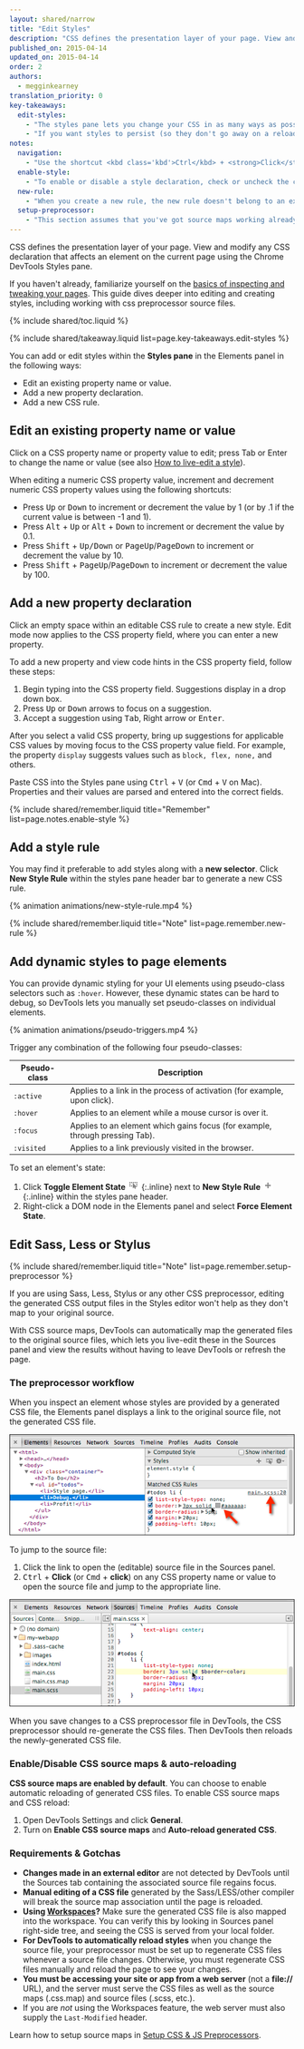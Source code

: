 ```yaml
---
layout: shared/narrow
title: "Edit Styles"
description: "CSS defines the presentation layer of your page. View and modify any CSS declaration that affects an element on the current page using the Chrome DevTools Styles pane."
published_on: 2015-04-14
updated_on: 2015-04-14
order: 2
authors:
  - megginkearney
translation_priority: 0
key-takeaways:
  edit-styles:
    - "The styles pane lets you change your CSS in as many ways as possible, locally, including editing existing styles, adding new styles, adding rules for styles."
    - "If you want styles to persist (so they don't go away on a reload), you need to persist them to your development workspace."
notes:
  navigation:
    - "Use the shortcut <kbd class='kbd'>Ctrl</kbd> + <strong>Click</strong>(or <kbd class='kbd'>Cmd</kbd> + <strong>Click</strong> on Mac) on CSS properties or property values from the styles pane to navigate to their position in the source code within the Sources panel."
  enable-style:
    - "To enable or disable a style declaration, check or uncheck the checkbox next to it."
  new-rule:
    - "When you create a new rule, the new rule doesn't belong to an existing stylesheet. DevTools adds it to a special inspector stylesheet. The inspector stylesheet can be edited in the Sources panel, like other files."
  setup-preprocessor:
    - "This section assumes that you've got source maps working already. <a href='/web/tools/setup/setup-preprocessors'>Read here how setup your preprocessor</a>."
---
```


<p class="intro">
  CSS defines the presentation layer of your page. View and modify any CSS declaration that affects an element on the current page using the Chrome DevTools Styles pane.
</p>

If you haven't already, familiarize yourself on the [basics of inspecting and tweaking your pages](/web/tools/chrome-devtools/iterate/inspect-styles/basics). This guide dives deeper into editing and creating styles, including working with css preprocessor source files.

{% include shared/toc.liquid %}

{% include shared/takeaway.liquid list=page.key-takeaways.edit-styles %}

You can add or edit styles within the **Styles pane** in the Elements panel in the following ways:

* Edit an existing property name or value.
* Add a new property declaration.
* Add a new CSS rule.

## Edit an existing property name or value

Click on a CSS property name or property value to edit; press Tab or Enter to change the name or value (see also [How to live-edit a style](/web/tools/chrome-devtools/iterate/inspect-styles/basics?hl=en#how-to-live-edit-a-style)).

When editing a numeric CSS property value, increment and decrement numeric CSS property values using the following shortcuts:

* Press <kbd class="kbd">Up</kbd> or <kbd class="kbd">Down</kbd> to increment or decrement the value by 1 (or by .1 if the current value is between -1 and 1).
* Press <kbd class="kbd">Alt</kbd> + <kbd class="kbd">Up</kbd> or <kbd class="kbd">Alt</kbd> + <kbd class="kbd">Down</kbd> to increment or decrement the value by 0.1.
* Press <kbd class="kbd">Shift</kbd> + <kbd class="kbd">Up/Down</kbd> or <kbd class="kbd">PageUp</kbd>/<kbd class="kbd">PageDown</kbd> to increment or decrement the value by 10.
* Press <kbd class="kbd">Shift</kbd> + <kbd class="kbd">PageUp</kbd>/<kbd class="kbd">PageDown</kbd> to increment or decrement the value by 100.

## Add a new property declaration

Click an empty space within an editable CSS rule to create a new style. Edit mode now applies to the CSS property field, where you can enter a new property.

To add a new property and view code hints in the CSS property field, follow these steps:

1. Begin typing into the CSS property field. Suggestions display in a drop down box.
2. Press <kbd class="kbd">Up</kbd> or <kbd class="kbd">Down</kbd> arrows to focus on a suggestion.
3. Accept a suggestion using <kbd class="kbd">Tab</kbd>, Right arrow or <kbd class="kbd">Enter</kbd>.

After you select a valid CSS property, bring up suggestions for applicable CSS values by moving focus to the CSS property value field. For example, the property `display` suggests values such as `block, flex, none,` and others.

Paste CSS into the Styles pane using <kbd class="kbd">Ctrl</kbd> + <kbd class="kbd">V</kbd> (or <kbd class="kbd">Cmd</kbd> + <kbd class="kbd">V</kbd> on Mac). Properties and their values are parsed and entered into the correct fields.

{% include shared/remember.liquid title="Remember" list=page.notes.enable-style %}

## Add a style rule

You may find it preferable to add styles along with a **new selector**.
Click **New Style Rule** within the styles pane header bar to generate a new CSS rule.

{% animation animations/new-style-rule.mp4 %}

{% include shared/remember.liquid title="Note" list=page.remember.new-rule %}

## Add dynamic styles to page elements

You can provide dynamic styling for your UI elements using pseudo-class selectors such as `:hover`. However, these dynamic states can be hard to debug, so DevTools lets you manually set pseudo-classes on individual elements.

{% animation animations/pseudo-triggers.mp4 %}

Trigger any combination of the following four pseudo-classes:

<table class="mdl-data-table">
  <thead>
    <tr>
      <th>Pseudo-class</th>
      <th>Description</th>
    </tr>
  </thead>
  <tbody>
    <tr>
      <td data-th="Value"><code>:active</code></td>
      <td data-th="Description">Applies to a link in the process of activation (for example, upon click).</td>
    </tr>
    <tr>
      <td data-th="Value"><code>:hover</code></td>
      <td data-th="Description">Applies to an element while a mouse cursor is over it.</td>
    </tr>
    <tr>
      <td data-th="Value"><code>:focus</code></td>
      <td data-th="Description">Applies to an element which gains focus (for example, through pressing Tab).</td>
    </tr>
    <tr>
      <td data-th="Value"><code>:visited</code></td>
      <td data-th="Description">Applies to a link previously visited in the browser.</td>
    </tr>
  </tbody>
</table>

To set an element's state:

1. Click **Toggle Element State**![attributes](imgs/attributes-icon.png){:.inline} next to **New Style Rule** ![plus](imgs/plus.png){:.inline} within the styles pane header.
2. Right-click a DOM node in the Elements panel and select **Force Element State**.

## Edit Sass, Less or Stylus

{% include shared/remember.liquid title="Note" list=page.remember.setup-preprocessor %}

If you are using Sass, Less, Stylus or any other CSS preprocessor, editing the generated CSS output files in the Styles editor won't help as they don't map to your original source.

With CSS source maps, DevTools can automatically map the generated files to the original source files, which lets you live-edit these in the Sources panel and view the results without having to leave DevTools or refresh the page. 

### The preprocessor workflow

When you inspect an element whose styles are provided by a generated CSS file, the Elements panel displays a link to the original source file, not the generated CSS file.

![Elements panel showing .scss stylesheet](imgs/sass-debugging.png)

To jump to the source file:

1. Click the link to open the (editable) source file in the Sources panel.
2. <kbd class="kbd">Ctrl</kbd> + **Click** (or <kbd class="kbd">Cmd</kbd> + **click**) on any CSS property name or value to open the source file and jump to the appropriate line.

![Sources panel showing .scss file](imgs/sass-sources.png)

When you save changes to a CSS preprocessor file in DevTools, the CSS preprocessor should re-generate the CSS files. Then DevTools then reloads the newly-generated CSS file.

### Enable/Disable CSS source maps & auto-reloading

**CSS source maps are enabled by default**. You can choose to enable automatic reloading of generated CSS files. To enable CSS source maps and CSS reload:

1. Open DevTools Settings and click **General**.
2. Turn on **Enable CSS source maps** and **Auto-reload generated CSS**.

### Requirements & Gotchas

- **Changes made in an external editor** are not detected by DevTools until the Sources tab containing the associated source file regains focus.
- **Manual editing of a CSS file** generated by the Sass/LESS/other compiler will break the source map association until the page is reloaded.
- **Using <a href="/web/tools/setup/setup-workflow">Workspaces</a>?** Make sure the generated CSS file is also mapped into the workspace. You can verify this by looking in Sources panel right-side tree, and seeing the CSS is served from your local folder.
- **For DevTools to automatically reload styles** when you change the source file, your preprocessor must be set up to regenerate CSS files whenever a source file changes. Otherwise, you must regenerate CSS files manually and reload the page to see your changes.
- **You must be accessing your site or app from a web server** (not a **file://** URL), and the server must serve the CSS files as well as the source maps (.css.map) and source files (.scss, etc.).
- If you are _not_ using the Workspaces feature, the web server must also supply the `Last-Modified` header.

Learn how to setup source maps in [Setup CSS & JS Preprocessors](/web/tools/setup/setup-preprocessors).


